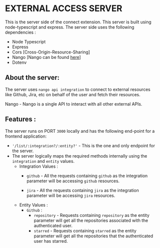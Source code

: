# EXTERNAL ACCESS SERVER

This is the server side of the connect extension. This server is built using node-typescript and express.
 The server side uses the following dependencies :
 - Node Typescript
 - Express
 - Cors [Cross-Origin-Resource-Sharing]
 - Nango [Nango can be found [here](https://www.nango.dev/)]
 - Dotenv

## About the server:
The server uses `nango api integration` to connect to external resources like Github, Jira, etc on behalf of the user and fetch their resources.

Nango - Nango is a single API to interact with all other external APIs. 


## Features :
The server  runs on PORT `3000` locally and has the following end-point for a frontend application:

- `'/list/:integration?/:entity?'` - This is the one and only endpoint for the server. 
 - The server logically maps the required methods internally using the `integration` and `entity` values.
    - Integration Values :
        - `github`  - All the requests containing `github` as the integration parameter will be accessing `github` resources.

        - `jira` - All the requests containing `jira` as the integration parameter will be accessing `jira` resources.
    - Entity Values : 
        - `Github` :
            - `repository` - Requests containing `repository` as the entity parameter will get all the repositories associated with the authenticated user.
            - `starred` - Requests containing `starred` as the entity parameter will get all the repositories that the authenticated user has starred.


